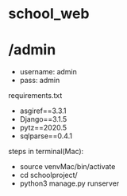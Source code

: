 # school_web


# /admin
* username: admin
* pass: admin


requirements.txt
* asgiref==3.3.1
* Django==3.1.5
* pytz==2020.5
* sqlparse==0.4.1


steps in terminal(Mac):
* source venvMac/bin/activate
* cd schoolproject/
* python3 manage.py runserver
